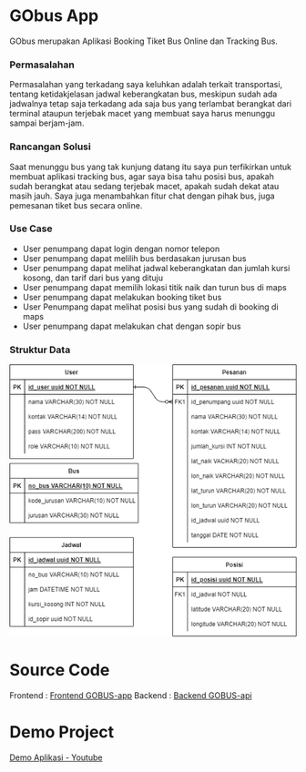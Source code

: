 # GObus App
GObus merupakan Aplikasi Booking Tiket Bus Online dan Tracking Bus.

### Permasalahan
Permasalahan yang terkadang saya keluhkan adalah terkait transportasi, tentang ketidakjelasan jadwal keberangkatan bus, meskipun sudah ada jadwalnya tetap saja terkadang ada saja bus yang terlambat berangkat dari terminal ataupun terjebak macet yang membuat saya harus menunggu sampai berjam-jam.

### Rancangan Solusi
Saat menunggu bus yang tak kunjung datang itu saya pun terfikirkan untuk membuat aplikasi tracking bus, agar saya bisa tahu posisi bus, apakah sudah berangkat atau sedang terjebak macet, apakah sudah dekat atau masih jauh. Saya juga menambahkan fitur chat dengan pihak bus, juga pemesanan tiket bus secara online.

### Use Case
- User penumpang dapat login dengan nomor telepon
- User penumpang dapat melilih bus berdasakan jurusan bus
- User penumpang dapat melihat jadwal keberangkatan dan jumlah kursi kosong, dan tarif dari bus yang dituju
- User penumpang dapat memilih lokasi titik naik dan turun bus di maps
- User penumpang dapat melakukan booking tiket bus
- User Penumpang dapat melihat posisi bus yang sudah di booking di maps
- User penumpang dapat melakukan chat dengan sopir bus

### Struktur Data
![ERD GObus App](ERD-GOBUS.drawio.png)

# Source Code
Frontend : [Frontend GOBUS-app](https://github.com/nentinur/gobus-app)
Backend : [Backend GOBUS-api](https://github.com/nentinur/gobus-api)

# Demo Project
[Demo Aplikasi - Youtube](#)
